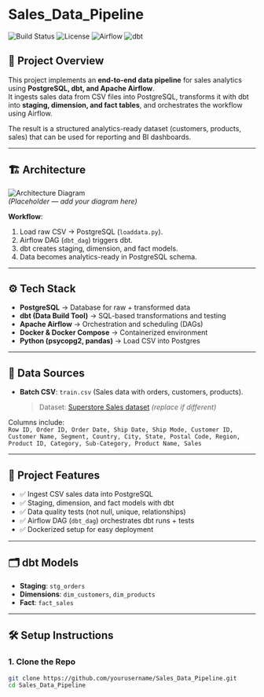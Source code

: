 # Sales_Data_Pipeline

![Build Status](https://img.shields.io/badge/build-passing-brightgreen)
![License](https://img.shields.io/badge/license-MIT-blue)
![Airflow](https://img.shields.io/badge/orchestrator-Airflow-orange)
![dbt](https://img.shields.io/badge/transform-dbt-red)

## 📌 Project Overview
This project implements an **end-to-end data pipeline** for sales analytics using **PostgreSQL, dbt, and Apache Airflow**.  
It ingests sales data from CSV files into PostgreSQL, transforms it with dbt into **staging, dimension, and fact tables**, and orchestrates the workflow using Airflow.  

The result is a structured analytics-ready dataset (customers, products, sales) that can be used for reporting and BI dashboards.  

---

## 🏗️ Architecture
![Architecture Diagram](./docs/architecture.png)  
*(Placeholder — add your diagram here)*  

**Workflow**:
1. Load raw CSV → PostgreSQL (`loaddata.py`).
2. Airflow DAG (`dbt_dag`) triggers dbt.
3. dbt creates staging, dimension, and fact models.
4. Data becomes analytics-ready in PostgreSQL schema.

---

## ⚙️ Tech Stack
- **PostgreSQL** → Database for raw + transformed data  
- **dbt (Data Build Tool)** → SQL-based transformations and testing  
- **Apache Airflow** → Orchestration and scheduling (DAGs)  
- **Docker & Docker Compose** → Containerized environment  
- **Python (psycopg2, pandas)** → Load CSV into Postgres  

---

## 📂 Data Sources
- **Batch CSV**: `train.csv` (Sales data with orders, customers, products).  
  > Dataset: [Superstore Sales dataset](https://www.kaggle.com/datasets/vivek468/superstore-dataset-final) *(replace if different)*  

Columns include:  
`Row ID, Order ID, Order Date, Ship Date, Ship Mode, Customer ID, Customer Name, Segment, Country, City, State, Postal Code, Region, Product ID, Category, Sub-Category, Product Name, Sales`

---

## 🚀 Project Features
- ✅ Ingest CSV sales data into PostgreSQL  
- ✅ Staging, dimension, and fact models with dbt  
- ✅ Data quality tests (not null, unique, relationships)  
- ✅ Airflow DAG (`dbt_dag`) orchestrates dbt runs + tests  
- ✅ Dockerized setup for easy deployment  

---

## 🗂️ dbt Models
- **Staging**: `stg_orders`  
- **Dimensions**: `dim_customers`, `dim_products`  
- **Fact**: `fact_sales`  

---

## 🛠️ Setup Instructions

### 1. Clone the Repo
```bash
git clone https://github.com/yourusername/Sales_Data_Pipeline.git
cd Sales_Data_Pipeline
